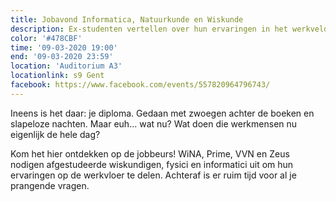 ```yaml
---
title: Jobavond Informatica, Natuurkunde en Wiskunde
description: Ex-studenten vertellen over hun ervaringen in het werkveld.
color: '#478CBF'
time: '09-03-2020 19:00'
end: '09-03-2020 23:59'
location: 'Auditorium A3'
locationlink: s9 Gent
facebook: https://www.facebook.com/events/557820964796743/
---
```


Ineens is het daar: je diploma. Gedaan met zwoegen achter de boeken en slapeloze
nachten. Maar euh... wat nu? Wat doen die werkmensen nu eigenlijk de hele dag?

Kom het hier ontdekken op de jobbeurs! WiNA, Prime, VVN en Zeus 
nodigen afgestudeerde wiskundigen, fysici en informatici uit om hun 
ervaringen op de werkvloer te delen. Achteraf is er ruim tijd voor al je 
prangende vragen.
